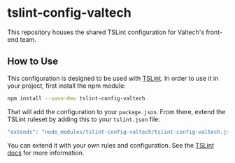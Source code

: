 # tslint-config-valtech

This repository houses the shared TSLint configuration for Valtech's front-end team.

## How to Use

This configuration is designed to be used with [TSLint][].
In order to use it in your project, first install the npm module:

```bash
npm install --save-dev tslint-config-valtech
```

That will add the configuration to your `package.json`. From there,
extend the TSLint ruleset by adding this to your `tslint.json` file:

```js
"extends": "node_modules/tslint-config-valtech/tslint-config-valtech.json"
```

You can extend it with your own rules and configuration.
See the [TSLint docs][] for more information.

  [TSLint]: https://www.npmjs.com/package/tslint
  [TSLint docs]: https://www.npmjs.com/package/tslint#table-of-contents
